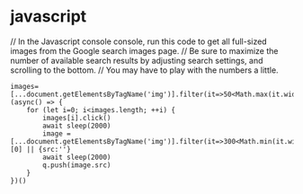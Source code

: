 # javascript

// In the Javascript console console, run this code to get all full-sized images from the Google search images page.
// Be sure to maximize the number of available search results by adjusting search settings, and scrolling to the bottom.
// You may have to play with the numbers a little.

```
images=[...document.getElementsByTagName('img')].filter(it=>50<Math.max(it.width,it.height))
(async() => {
    for (let i=0; i<images.length; ++i) {
        images[i].click()
        await sleep(2000)
        image = [...document.getElementsByTagName('img')].filter(it=>300<Math.min(it.width,it.height))[0] || {src:''}
        await sleep(2000)
        q.push(image.src)
    }
})()
```
